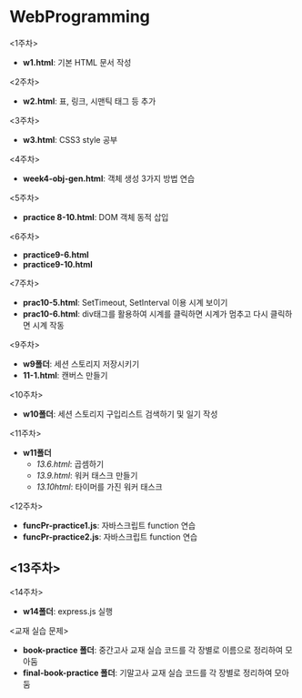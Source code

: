 
# WebProgramming
<1주차>
- **w1.html**: 기본 HTML 문서 작성 

<2주차>
- **w2.html**: 표, 링크, 시맨틱 태그 등 추가

<3주차>
- **w3.html**: CSS3 style 공부

<4주차>
- **week4-obj-gen.html**: 객체 생성 3가지 방법 연습

<5주차>
- **practice 8-10.html**: DOM 객체 동적 삽입

<6주차>
- **practice9-6.html**
- **practice9-10.html**

<7주차>
- **prac10-5.html**: SetTimeout, SetInterval 이용 시계 보이기
- **prac10-6.html**: div태그를 활용하여 시계를 클릭하면 시계가 멈추고 다시 클릭하면 시계 작동

<9주차>
- **w9폴더**: 세션 스토리지 저장시키기
- **11-1.html**: 캔버스 만들기

<10주차>
- **w10폴더**: 세션 스토리지 구입리스트 검색하기 및 일기 작성

<11주차>
- **w11폴더**
  - *13.6.html*: 곱셈하기
  - *13.9.html*: 워커 태스크 만들기
  - *13.10html*: 타이머를 가진 워커 태스크

<12주차>
- **funcPr-practice1.js**: 자바스크립트 function 연습
- **funcPr-practice2.js**: 자바스크립트 function 연습

<13주차>
- 

<14주차>
- **w14폴더**: express.js 실행


<교재 실습 문제>
- **book-practice 폴더**: 중간고사 교재 실습 코드를 각 장별로 이름으로 정리하여 모아둠
- **final-book-practice 폴더**: 기말고사 교재 실습 코드를 각 장별로 정리하여 모아둠